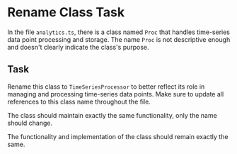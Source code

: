 # Rename Class Task

In the file `analytics.ts`, there is a class named `Proc` that handles time-series data point processing and storage. The name `Proc` is not descriptive enough and doesn't clearly indicate the class's purpose.

## Task

Rename this class to `TimeSeriesProcessor` to better reflect its role in managing and processing time-series data points. Make sure to update all references to this class name throughout the file.

The class should maintain exactly the same functionality, only the name should change.

The functionality and implementation of the class should remain exactly the same.